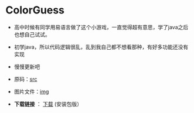 # ColorGuess

- 高中时候有同学用易语言做了这个小游戏，一直觉得超有意思，学了java之后也想自己试试。

- 初学java，所以代码逻辑很乱，乱到我自己都不想看那种，有好多功能还没有实现

- 慢慢更新吧

- 原码：[src](https://github.com/fenglinger/ColorGuess/tree/master/src)

- 图片文件：[img](https://github.com/fenglinger/ColorGuess/tree/master/img)

- **下载链接** ： [下载](http://www.wulongxin.com/kod/index.php?share/fileDownload&user=1&sid=VUjGruAg) (安装包版）
